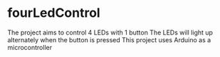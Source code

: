 # fourLedControl
The project aims to control 4 LEDs with 1 button
The LEDs will light up alternately when the button is pressed
This project uses Arduino as a microcontroller
